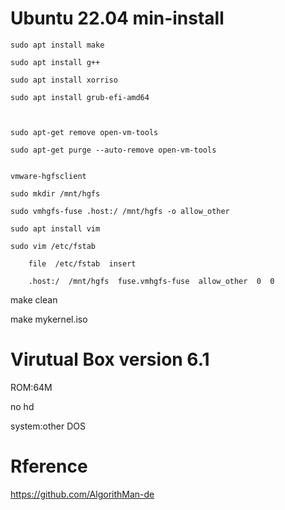 # Ubuntu 22.04 min-install


    sudo apt install make 

    sudo apt install g++

    sudo apt install xorriso

    sudo apt install grub-efi-amd64

    

    sudo apt-get remove open-vm-tools

    sudo apt-get purge --auto-remove open-vm-tools


    vmware-hgfsclient

    sudo mkdir /mnt/hgfs

    sudo vmhgfs-fuse .host:/ /mnt/hgfs -o allow_other

    sudo apt install vim 

    sudo vim /etc/fstab   

        file  /etc/fstab  insert 
    
        .host:/  /mnt/hgfs  fuse.vmhgfs-fuse  allow_other  0  0

make clean

make mykernel.iso


# Virutual Box  version 6.1

ROM:64M  

no hd 
 
system:other DOS


# Rference
https://github.com/AlgorithMan-de